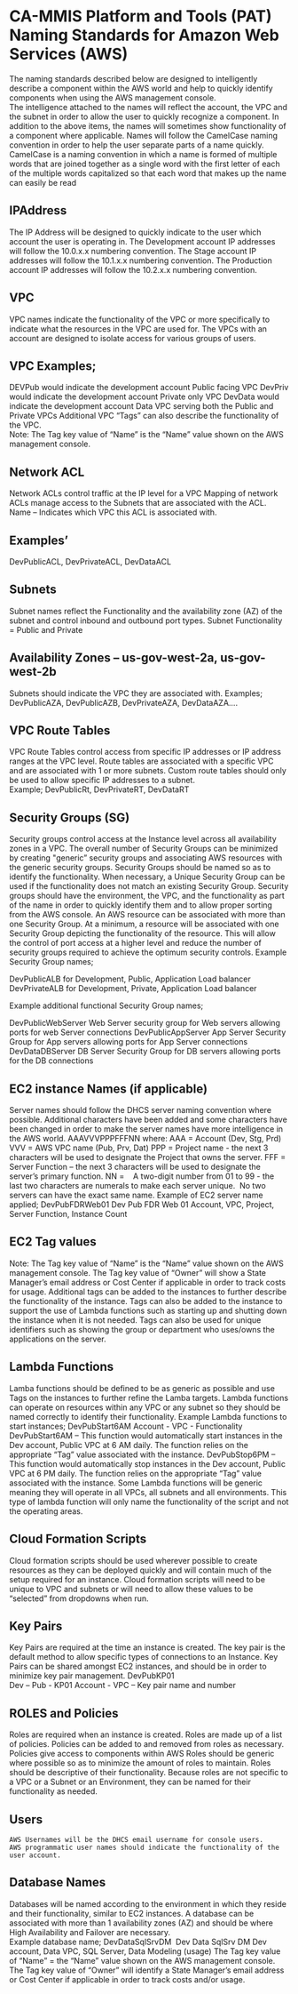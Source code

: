 # CA-MMIS Platform and Tools (PAT) Naming Standards for Amazon Web Services (AWS)

The naming standards described below are designed to intelligently describe a component within the AWS world and help to quickly identify components when using the AWS management console.  
The intelligence attached to the names will reflect the account, the VPC and the subnet in order to allow the user to quickly recognize a component.  In addition to the above items, the names will sometimes show functionality of a component where applicable.
Names will follow the CamelCase naming convention in order to help the user separate parts of a name quickly.  CamelCase is a naming convention in which a name is formed of multiple words that are joined together as a single word with the first letter of each of the multiple words capitalized so that each word that makes up the name can easily be read
## IPAddress
The IP Address will be designed to quickly indicate to the user which account the user is operating in.
The Development account IP addresses will follow the 10.0.x.x numbering convention.
The Stage account IP addresses will follow the 10.1.x.x numbering convention.
The Production account IP addresses will follow the 10.2.x.x numbering convention.
## VPC
VPC names indicate the functionality of the VPC or more specifically to indicate what the resources in the VPC are used for.  The VPCs with an account are designed to isolate access for various groups of users. 
## VPC Examples; 
DEVPub would indicate the development account Public facing VPC
DevPriv would indicate the development account Private only VPC
DevData would indicate the development account Data VPC serving both the Public and Private VPCs
Additional VPC “Tags” can also describe the functionality of the VPC.  
Note: The Tag key value of “Name” is the “Name” value shown on the AWS management console.

## Network ACL
Network ACLs control traffic at the IP level for a VPC
Mapping of network ACLs manage access to the Subnets that are associated with the ACL.
Name – Indicates which VPC this ACL is associated with. 
## Examples’
DevPublicACL, DevPrivateACL, DevDataACL
## Subnets
Subnet names reflect the Functionality and the availability zone (AZ) of the subnet and control inbound and outbound port types.
Subnet Functionality = Public and Private
## Availability Zones – us-gov-west-2a, us-gov-west-2b
Subnets should indicate the VPC they are associated with.
Examples;
DevPublicAZA, DevPublicAZB, DevPrivateAZA, DevDataAZA….

## VPC Route Tables
VPC Route Tables control access from specific IP addresses or IP address ranges at the VPC level.
Route tables are associated with a specific VPC and are associated with 1 or more subnets.
Custom route tables should only be used to allow specific IP addresses to a subnet.  
Example;
	DevPublicRt, DevPrivateRT, DevDataRT

## Security Groups (SG)
Security groups control access at the Instance level across all availability zones in a VPC. 
The overall number of Security Groups can be minimized by creating "generic” security groups and associating AWS resources with the generic security groups. Security Groups should be named so as to identify the functionality.  When necessary, a Unique Security Group can be used if the functionality does not match an existing Security Group.
Security groups should have the environment, the VPC, and the functionality as part of the name in order to quickly identify them and to allow proper sorting from the AWS console.
An AWS resource can be associated with more than one Security Group. At a minimum, a resource will be associated with one Security Group depicting the functionality of the resource. This will allow the control of port access at a higher level and reduce the number of security groups required to achieve the optimum security controls.
Example Security Group names;

DevPublicALB for Development, Public, Application Load balancer
DevPrivateALB for Development, Private, Application Load balancer

Example additional functional Security Group names;

DevPublicWebServer Web Server security group for Web servers allowing ports for web Server connections
 DevPublicAppServer App Server Security Group for App servers allowing ports for App Server connections
 DevDataDBServer DB Server Security Group for DB servers allowing ports for the DB connections

## EC2 instance Names (if applicable)
Server names should follow the DHCS server naming convention where possible.  Additional characters have been added and some characters have been changed in order to make the server names have more intelligence in the AWS world.
AAAVVVPPPFFFNN where:
AAA = Account (Dev, Stg, Prd) 
VVV = AWS VPC name (Pub, Prv, Dat)
PPP = Project name - the next 3 characters will be used to designate the Project that owns the server.
FFF = Server Function – the next 3 characters will be used to designate the server’s primary function.
NN =    A two-digit number from 01 to 99 - the last two characters are numerals to make each server unique.  No two servers can have the exact same name.
Example of EC2 server name applied;
DevPubFDRWeb01		Dev Pub FDR Web 01
Account, VPC, Project, Server Function, Instance Count

## EC2 Tag values
Note: The Tag key value of “Name” is the “Name” value shown on the AWS management console.
The Tag key value of “Owner” will show a State Manager’s email address or Cost Center if applicable in order to track costs for usage.
Additional tags can be added to the instances to further describe the functionality of the instance.
Tags can also be added to the instance to support the use of Lambda functions such as starting up and shutting down the instance when it is not needed.
Tags can also be used for unique identifiers such as showing the group or department who uses/owns the applications on the server.
## Lambda Functions
Lamba functions should be defined to be as generic as possible and use Tags on the instances to further refine the Lamba targets. Lambda functions can operate on resources within any VPC or any subnet so they should be named correctly to identify their functionality. 
Example Lambda functions to start instances;
	 DevPubStart6AM
Account - VPC - Functionality
DevPubStart6AM – This function would automatically start instances in the Dev account, Public VPC at 6 AM daily.  The function relies on the appropriate “Tag” value associated with the instance.
DevPubStop6PM – This function would automatically stop instances in the Dev account, Public VPC at 6 PM daily.  The function relies on the appropriate “Tag” value associated with the instance.
Some Lambda functions will be generic meaning they will operate in all VPCs, all subnets and all environments.  This type of lambda function will only name the functionality of the script and not the operating areas.
## Cloud Formation Scripts
Cloud formation scripts should be used wherever possible to create resources as they can be deployed quickly and will contain much of the setup required for an instance.  Cloud formation scripts will need to be unique to VPC and subnets or will need to allow these values to be “selected” from dropdowns when run.
## Key Pairs
Key Pairs are required at the time an instance is created. The key pair is the default method to allow specific types of connections to an Instance.
Key Pairs can be shared amongst EC2 instances, and should be in order to minimize key pair management.
DevPubKP01  
Dev – Pub - KP01
Account  - VPC – Key pair name and number
## ROLES and Policies
Roles are required when an instance is created.
Roles are made up of a list of policies.  Policies can be added to and removed from roles as necessary.
Policies give access to components within AWS
Roles should be generic where possible so as to minimize the amount of roles to maintain.
Roles should be descriptive of their functionality.
Because roles are not specific to a VPC or a Subnet or an Environment, they can be named for their functionality as needed.
## Users
	AWS Usernames will be the DHCS email username for console users.
	AWS programmatic user names should indicate the functionality of the user account.
## Database Names
Databases will be named according to the environment in which they reside and their functionality, similar to EC2 instances.  A database can be associated with more than 1 availability zones (AZ) and should be where High Availability and Failover are necessary.  
Example database name;
DevDataSqlSrvDM 
Dev Data SqlSrv DM
Dev account, Data VPC, SQL Server, Data Modeling (usage)
The Tag key value of “Name” = the “Name” value shown on the AWS management console.
The Tag key value of “Owner” will identify a State Manager’s email address or Cost Center if applicable in order to track costs and/or usage.
 
